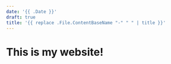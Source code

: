 ```yaml
---
date: '{{ .Date }}'
draft: true
title: '{{ replace .File.ContentBaseName "-" " " | title }}'
---
```

# This is my website!